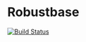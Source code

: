 # Robustbase

[![Build Status](https://github.com/valentint/Robustbase.jl/actions/workflows/CI.yml/badge.svg?branch=master)](https://github.com/valentint/Robustbase.jl/actions/workflows/CI.yml?query=branch%3Amaster)
